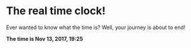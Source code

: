 # The real time clock!

Ever wanted to know what the time is? Well, your journey is about to end!

**The time is Nov 13, 2017, 19:25**